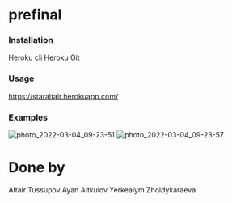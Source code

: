 # prefinal

### Installation
Heroku cli
Heroku
Git


### Usage
https://staraltair.herokuapp.com/

### Examples
![photo_2022-03-04_09-23-51](https://user-images.githubusercontent.com/77825166/156693512-f3f31619-e3e7-4b61-8542-77e659f75393.jpg)
![photo_2022-03-04_09-23-57](https://user-images.githubusercontent.com/77825166/156693748-4e344951-0003-4c2e-911b-3f722b4fe5d4.jpg)

# Done by
Altair Tussupov
Ayan Aitkulov
Yerkeaiym Zholdykaraeva
